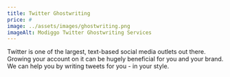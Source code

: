 ```yaml
---
title: Twitter Ghostwriting
price: #
image: ../assets/images/ghostwriting.png
imageAlt: Modiggo Twitter Ghostwriting Services
---
```


Twitter is one of the largest, text-based social media outlets out there. Growing your account on it can be hugely beneficial for you and your brand. We can help you by writing tweets for you - in your style.